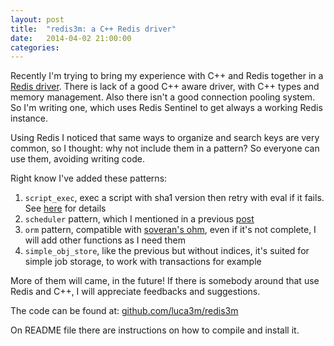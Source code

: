 ```yaml
---
layout: post
title:  "redis3m: a C++ Redis driver"
date:   2014-04-02 21:00:00
categories: 
---
```


Recently I'm trying to bring my experience with C++ and Redis together in a [Redis driver](https://github.com/luca3m/redis3m).
There is lack of a good C++ aware driver, with C++ types and memory management.
Also there isn't a good connection pooling system. So I'm writing one, which uses Redis Sentinel to get always a working Redis instance.

Using Redis I noticed that same ways to organize and search keys are very common, so I thought: why not include them in a pattern? So everyone can use them, avoiding writing code.

Right know I've added these patterns:

1. `script_exec`, exec a script with sha1 version then retry with eval if it fails. See [here](http://redis.io/commands/eval) for details
2. `scheduler` pattern, which I mentioned in a previous [post](http://luca3m.me/2013/12/03/redis-scheduler.html)
3. `orm` pattern, compatible with [soveran's ohm](http://github.com/soveran/ohm), even if it's not complete, I will add other functions as I need them
4. `simple_obj_store`, like the previous but without indices, it's suited for simple job storage, to work with transactions for example

More of them will came, in the future! If there is somebody around that use Redis and C++, I will appreciate feedbacks and suggestions.

The code can be found at: [github.com/luca3m/redis3m](https://github.com/luca3m/redis3m)

On README file there are instructions on how to compile and install it.